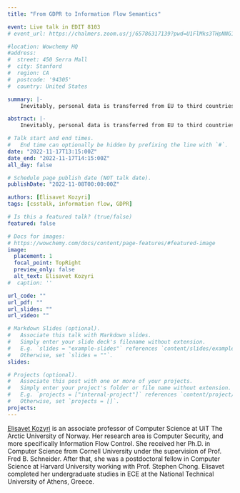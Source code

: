 ```yaml
---
title: "From GDPR to Information Flow Semantics"

event: Live talk in EDIT 8103
# event_url: https://chalmers.zoom.us/j/65786317139?pwd=U1FlMks3THpNNG1WaFRJNkJxQXdBQT09

#location: Wowchemy HQ
#address:
#  street: 450 Serra Mall
#  city: Stanford
#  region: CA
#  postcode: '94305'
#  country: United States

summary: |-
    Inevitably, personal data is transferred from EU to third countries. GDPR should follow this data wherever it is transferred. How can this requirement be enforced in practice? Currently, data transfers from EU to third countries are mostly regulated by legal agreements between data exporters and data importers. But these agreements tend to be complicated, unforeseeable, and ultimately inefficient. Technology can be employed to automatically ensure that transferred data is used by a third country is a way that does not violate GDPR. This talk explores information flow control as a tool to enforce GDPR, before it dives into new information flow semantics.

abstract: |-
    Inevitably, personal data is transferred from EU to third countries. GDPR should follow this data wherever it is transferred. How can this requirement be enforced in practice? Currently, data transfers from EU to third countries are mostly regulated by legal agreements between data exporters and data importers. But these agreements tend to be complicated, unforeseeable, and ultimately inefficient. Technology can be employed to automatically ensure that transferred data is used by a third country is a way that does not violate GDPR. This talk explores information flow control as a tool to enforce GDPR, before it dives into new information flow semantics.

# Talk start and end times.
#   End time can optionally be hidden by prefixing the line with `#`.
date: "2022-11-17T13:15:00Z"
date_end: "2022-11-17T14:15:00Z"
all_day: false

# Schedule page publish date (NOT talk date).
publishDate: "2022-11-08T00:00:00Z"

authors: [Elisavet Kozyri]
tags: [csstalk, information flow, GDPR]

# Is this a featured talk? (true/false)
featured: false

# Docs for images:
# https://wowchemy.com/docs/content/page-features/#featured-image
image:
  placement: 1
  focal_point: TopRight
  preview_only: false
  alt_text: Elisavet Kozyri
#  caption: ''

url_code: ""
url_pdf: ""
url_slides: ""
url_video: ""

# Markdown Slides (optional).
#   Associate this talk with Markdown slides.
#   Simply enter your slide deck's filename without extension.
#   E.g. `slides = "example-slides"` references `content/slides/example-slides.md`.
#   Otherwise, set `slides = ""`.
slides:

# Projects (optional).
#   Associate this post with one or more of your projects.
#   Simply enter your project's folder or file name without extension.
#   E.g. `projects = ["internal-project"]` references `content/project/deep-learning/index.md`.
#   Otherwise, set `projects = []`.
projects:
---
```


[Elisavet Kozyri](https://ekozyri.com/) is an associate professor of Computer Science at UiT The Arctic University of Norway. Her research area is Computer Security, and more specifically Information Flow Control. She received her Ph.D. in Computer Science from Cornell University under the supervision of Prof. Fred B. Schneider. After that, she was a postdoctoral fellow in Computer Science at Harvard University working with Prof. Stephen Chong. Elisavet completed her undergraduate studies in ECE at the National Technical University of Athens, Greece. 
